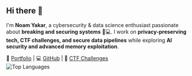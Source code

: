 
## Hi there 👋  

I'm **Noam Yakar**, a cybersecurity & data science enthusiast passionate about **breaking and securing systems** 🔐💻. I work on **privacy-preserving tech, CTF challenges, and secure data pipelines** while exploring **AI security and advanced memory exploitation**.  

📜 [Portfolio](https://noamadept.github.io/noamPortfolio.github.io/) | 💻 [GitHub](https://github.com/NoamAdept) | 🔐 [CTF Challenges](https://pwn.college/cse466-f2024/)  
![Top Languages](https://github-readme-stats.vercel.app/api/top-langs/?username=NoamAdept&layout=compact&theme=radical)  
